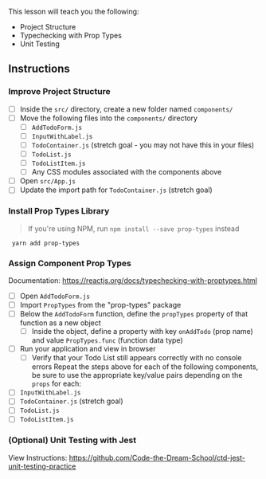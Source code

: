This lesson will teach you the following:

* Project Structure
* Typechecking with Prop Types
* Unit Testing

## Instructions
### Improve Project Structure
- [ ] Inside the `src/` directory, create a new folder named `components/`
- [ ]  Move the following files into the `components/` directory
     - [ ]  `AddTodoForm.js`
     - [ ]  `InputWithLabel.js`
     - [ ]  `TodoContainer.js` (stretch goal - you may not have this in your files)
     - [ ]  `TodoList.js`
     - [ ]  `TodoListItem.js`
     - [ ]  Any CSS modules associated with the components above
- [ ]  Open `src/App.js`
- [ ]  Update the import path for `TodoContainer.js` (stretch goal)

### Install Prop Types Library
> If you're using NPM, run `npm install --save prop-types` instead

     yarn add prop-types

### Assign Component Prop Types
Documentation: https://reactjs.org/docs/typechecking-with-proptypes.html

- [ ]  Open `AddTodoForm.js`
- [ ]  Import `PropTypes` from the "prop-types" package
- [ ]  Below the `AddTodoForm` function, define the `propTypes` property of that function as a new object
     - [ ]  Inside the object, define a property with key `onAddTodo` (prop name) and value `PropTypes.func` (function data type)
- [ ]  Run your application and view in browser
     - [ ]  Verify that your Todo List still appears correctly with no console errors
Repeat the steps above for each of the following components, be sure to use the appropriate key/value pairs depending on the `props` for each:

- [ ]  `InputWithLabel.js`
- [ ]  `TodoContainer.js` (stretch goal)
- [ ]  `TodoList.js`
- [ ]  `TodoListItem.js`

### (Optional) Unit Testing with Jest
View Instructions: https://github.com/Code-the-Dream-School/ctd-jest-unit-testing-practice